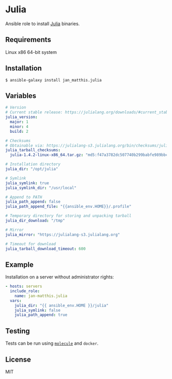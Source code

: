 # Julia

Ansible role to install [Julia](https://julialang.org) binaries.


## Requirements

Linux x86 64-bit system


## Installation

```commandline
$ ansible-galaxy install jan_matthis.julia
```

## Variables

```yaml
# Version
# Current stable release: https://julialang.org/downloads/#current_stable_release
julia_version:
  major: 1
  minor: 4
  build: 2

# Checksums
# Obtainable via: https://julialang-s3.julialang.org/bin/checksums/julia-X.X.X.md5
julia_tarball_checksums:
  julia-1.4.2-linux-x86_64.tar.gz: "md5:f47a3782dc507740b299babfe989bbc7"

# Installation directory
julia_dir: "/opt/julia"

# Symlink
julia_symlink: true
julia_symlink_dir: "/usr/local"

# Append to PATH
julia_path_append: false
julia_path_append_file: "{{ansible_env.HOME}}/.profile"

# Temporary directory for storing and unpacking tarball
julia_dir_download: "/tmp"

# Mirror
julia_mirror: "https://julialang-s3.julialang.org"

# Timeout for download
julia_tarball_download_timeout: 600
```


## Example

Installation on a server without administrator rights:

```yaml
- hosts: servers
  include_role:
    name: jan-matthis.julia
  vars:
    julia_dir: "{{ ansible_env.HOME }}/julia"
    julia_symlink: false
    julia_path_append: true
```


## Testing

Tests can be run using [`molecule`](https://molecule.readthedocs.io/en/latest/) and `docker`.


## License

MIT
